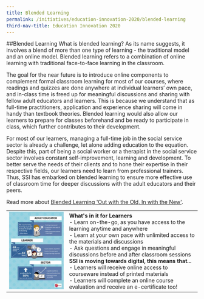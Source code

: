 ```yaml
---
title: Blended Learning
permalink: /initiatives/education-innovation-2020/blended-learning
third-nav-title: Education Innovation 2020
---
```


##Blended Learning
What is blended learning? As its name suggests, it involves a blend of more than one type of learning - the traditional model and an online model. Blended learning refers to a combination of online learning with traditional face-to-face learning in the classroom.

The goal for the near future is to introduce online components to complement formal classroom learning for most of our courses, where readings and quizzes are done anywhere at individual learners’ own pace, and in-class time is freed up for meaningful discussions and sharing with fellow adult educators and learners. This is because we understand that as full-time practitioners, application and experience sharing will come in handy than textbook theories. Blended learning would also allow our learners to prepare for classes beforehand and be ready to participate in class, which further contributes to their development.

For most of our learners, managing a full-time job in the social service sector is already a challenge, let alone adding education to the equation. Despite this, part of being a social worker or a therapist in the social service sector involves constant self-improvement, learning and development. To better serve the needs of their clients and to hone their expertise in their respective fields, our learners need to learn from professional trainers. Thus, SSI has embarked on blended learning to ensure more effective use of classroom time for deeper discussions with the adult educators and their peers.

Read more about [Blended Learning 'Out with the Old, In with the New'](/images/initiatives/education-innovation/Blended_Learning.pdf).

|  |  |
|--|--|
|![blended-learning](/images/initiatives/education-innovation/blended-learning-pic.jpg)  |**What's in it for Learners**<br>- Learn on-the-go, as you have access to the learning anytime and anywhere<br>- Learn at your own pace with unlimited access to the materials and discussions<br>- Ask questions and engage in meaningful discussions before and after classroom sessions<br>**SSI is moving towards digital, this means that...**<br>- Learners will receive online access to courseware instead of printed materials<br>- Learners will complete an online course evaluation and receive an e-certificate too!|
